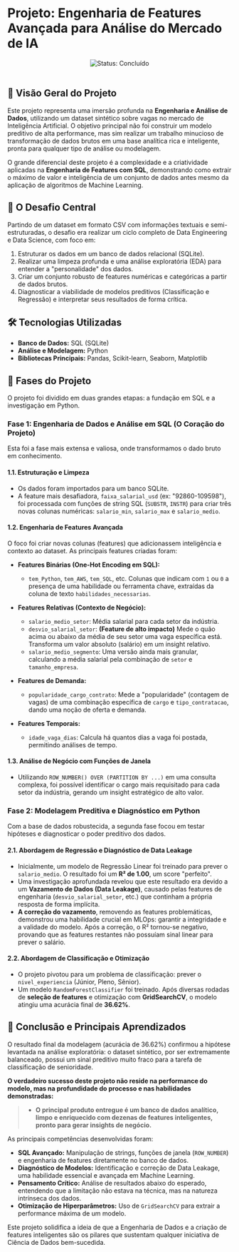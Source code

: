# Projeto: Engenharia de Features Avançada para Análise do Mercado de IA

<div align="center">
  <img src="https://img.shields.io/badge/Status-Concluído-brightgreen" alt="Status: Concluído">
</div>
<br>

## 📜 Visão Geral do Projeto

Este projeto representa uma imersão profunda na **Engenharia e Análise de Dados**, utilizando um dataset sintético sobre vagas no mercado de Inteligência Artificial. O objetivo principal não foi construir um modelo preditivo de alta performance, mas sim realizar um trabalho minucioso de transformação de dados brutos em uma base analítica rica e inteligente, pronta para qualquer tipo de análise ou modelagem.

O grande diferencial deste projeto é a complexidade e a criatividade aplicadas na **Engenharia de Features com SQL**, demonstrando como extrair o máximo de valor e inteligência de um conjunto de dados antes mesmo da aplicação de algoritmos de Machine Learning.

## 🎯 O Desafio Central

Partindo de um dataset em formato CSV com informações textuais e semi-estruturadas, o desafio era realizar um ciclo completo de Data Engineering e Data Science, com foco em:
1.  Estruturar os dados em um banco de dados relacional (SQLite).
2.  Realizar uma limpeza profunda e uma análise exploratória (EDA) para entender a "personalidade" dos dados.
3.  Criar um conjunto robusto de features numéricas e categóricas a partir de dados brutos.
4.  Diagnosticar a viabilidade de modelos preditivos (Classificação e Regressão) e interpretar seus resultados de forma crítica.

## 🛠️ Tecnologias Utilizadas
* **Banco de Dados:** SQL (SQLite)
* **Análise e Modelagem:** Python
* **Bibliotecas Principais:** Pandas, Scikit-learn, Seaborn, Matplotlib

## 🚀 Fases do Projeto

O projeto foi dividido em duas grandes etapas: a fundação em SQL e a investigação em Python.

### Fase 1: Engenharia de Dados e Análise em SQL (O Coração do Projeto)

Esta foi a fase mais extensa e valiosa, onde transformamos o dado bruto em conhecimento.

#### 1.1. Estruturação e Limpeza
* Os dados foram importados para um banco SQLite.
* A feature mais desafiadora, `faixa_salarial_usd` (ex: "92860-109598"), foi processada com funções de string SQL (`SUBSTR`, `INSTR`) para criar três novas colunas numéricas: `salario_min`, `salario_max` e `salario_medio`.

#### 1.2. Engenharia de Features Avançada
O foco foi criar novas colunas (features) que adicionassem inteligência e contexto ao dataset. As principais features criadas foram:

* **Features Binárias (One-Hot Encoding em SQL):**
    * `tem_Python`, `tem_AWS`, `tem_SQL`, etc. Colunas que indicam com `1` ou `0` a presença de uma habilidade ou ferramenta chave, extraídas da coluna de texto `habilidades_necessarias`.

* **Features Relativas (Contexto de Negócio):**
    * `salario_medio_setor`: Média salarial para cada setor da indústria.
    * `desvio_salarial_setor`: **(Feature de alto impacto)** Mede o quão acima ou abaixo da média de seu setor uma vaga específica está. Transforma um valor absoluto (salário) em um insight relativo.
    * `salario_medio_segmento`: Uma versão ainda mais granular, calculando a média salarial pela combinação de `setor` e `tamanho_empresa`.

* **Features de Demanda:**
    * `popularidade_cargo_contrato`: Mede a "popularidade" (contagem de vagas) de uma combinação específica de `cargo` e `tipo_contratacao`, dando uma noção de oferta e demanda.

* **Features Temporais:**
    * `idade_vaga_dias`: Calcula há quantos dias a vaga foi postada, permitindo análises de tempo.

#### 1.3. Análise de Negócio com Funções de Janela
* Utilizando `ROW_NUMBER() OVER (PARTITION BY ...)` em uma consulta complexa, foi possível identificar o cargo mais requisitado para cada setor da indústria, gerando um insight estratégico de alto valor.

### Fase 2: Modelagem Preditiva e Diagnóstico em Python

Com a base de dados robustecida, a segunda fase focou em testar hipóteses e diagnosticar o poder preditivo dos dados.

#### 2.1. Abordagem de Regressão e Diagnóstico de Data Leakage
* Inicialmente, um modelo de Regressão Linear foi treinado para prever o `salario_medio`. O resultado foi um **R² de 1.00**, um score "perfeito".
* Uma investigação aprofundada revelou que este resultado era devido a um **Vazamento de Dados (Data Leakage)**, causado pelas features de engenharia (`desvio_salarial_setor`, etc.) que continham a própria resposta de forma implícita.
* **A correção do vazamento**, removendo as features problemáticas, demonstrou uma habilidade crucial em MLOps: garantir a integridade e a validade do modelo. Após a correção, o R² tornou-se negativo, provando que as features restantes não possuíam sinal linear para prever o salário.

#### 2.2. Abordagem de Classificação e Otimização
* O projeto pivotou para um problema de classificação: prever o `nivel_experiencia` (Júnior, Pleno, Sênior).
* Um modelo `RandomForestClassifier` foi treinado. Após diversas rodadas de **seleção de features** e otimização com **GridSearchCV**, o modelo atingiu uma acurácia final de **36.62%**.

## 🏁 Conclusão e Principais Aprendizados

O resultado final da modelagem (acurácia de 36.62%) confirmou a hipótese levantada na análise exploratória: o dataset sintético, por ser extremamente balanceado, possui um sinal preditivo muito fraco para a tarefa de classificação de senioridade.

**O verdadeiro sucesso deste projeto não reside na performance do modelo, mas na profundidade do processo e nas habilidades demonstradas:**

> * **O principal produto entregue é um banco de dados analítico, limpo e enriquecido com dezenas de features inteligentes, pronto para gerar insights de negócio.**

As principais competências desenvolvidas foram:
* **SQL Avançado:** Manipulação de strings, funções de janela (`ROW_NUMBER`) e engenharia de features diretamente no banco de dados.
* **Diagnóstico de Modelos:** Identificação e correção de Data Leakage, uma habilidade essencial e avançada em Machine Learning.
* **Pensamento Crítico:** Análise de resultados abaixo do esperado, entendendo que a limitação não estava na técnica, mas na natureza intrínseca dos dados.
* **Otimização de Hiperparâmetros:** Uso de `GridSearchCV` para extrair a performance máxima de um modelo.

Este projeto solidifica a ideia de que a Engenharia de Dados e a criação de features inteligentes são os pilares que sustentam qualquer iniciativa de Ciência de Dados bem-sucedida.

